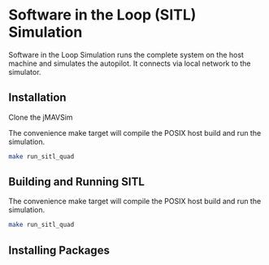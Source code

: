 # Software in the Loop (SITL) Simulation

Software in the Loop Simulation runs the complete system on the host machine and simulates the autopilot. It connects via local network to the simulator.

## Installation

Clone the jMAVSim 

<div class="host-code"></div>

The convenience make target will compile the POSIX host build and run the simulation.

```sh
make run_sitl_quad
```

## Building and Running SITL

<div class="host-code"></div>

The convenience make target will compile the POSIX host build and run the simulation.

```sh
make run_sitl_quad
```

## Installing Packages